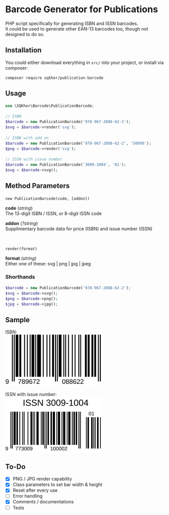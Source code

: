 # Barcode Generator for Publications
PHP script specifically for generating ISBN and ISSN barcodes.  
It could be used to generate other EAN-13 barcodes too, though not designed to do so.  

## Installation

You could either download everything in `src/` into your project, or install via composer:  
```
composer require sqkhor/publication-barcode
```

## Usage
```php
use \SQKhor\Barcode\PublicationBarcode;

// ISBN
$barcode = new PublicationBarcode('978-967-2088-62-2');
$svg = $barcode->render('svg');

// ISBN with add on
$barcode = new PublicationBarcode('978-967-2088-62-2', '50999');
$png = $barcode->render('svg');

// ISSN with issue number
$barcode = new PublicationBarcode('3009-1004', '01');
$svg = $barcode->svg();
```

## Method Parameters
`new PublicationBarcode(code, [addon])`

__code__ (_string_)  
The 13-digit ISBN / ISSN, or 8-digit ISSN code

__addon__ (_?string_)   
Supplimentary barcode data for price (ISBN) and issue number (ISSN)

<br>

`render(format)`

__format__ (_string_)  
Either one of these: svg | png | jpg | jpeg

### Shorthands

```php
$barcode = new PublicationBarcode('978-967-2088-62-2');
$svg = $barcode->svg();
$png = $barcode->png();
$jpg = $barcode->jpg();
```

## Sample
ISBN:  
<img src="sample-isbn.svg" width="300" style="background: #fff">

ISSN with issue number:  
<img src="sample-issn.svg" width="300" style="background: #fff">

## To-Do
- [x] PNG / JPG render capability
- [x] Class parameters to set bar width & height
- [x] Reset after every use
- [ ] Error handling
- [x] Comments / documentations
- [ ] Tests
